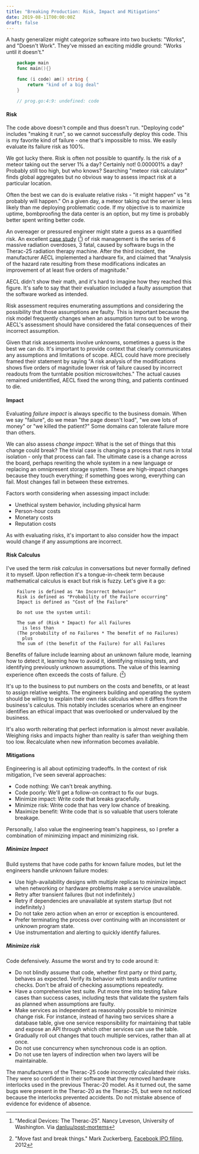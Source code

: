 ```yaml
---
title: "Breaking Production: Risk, Impact and Mitigations"
date: 2019-08-11T00:00:00Z
draft: false
---
```



A hasty generalizer might categorize software into two buckets: "Works", and "Doesn't Work". They've missed an exciting middle ground:
"Works until it doesn't."

```go
    package main
    func main(){}

    func (i code) am() string {
        return "kind of a big deal"
    }

    // prog.go:4:9: undefined: code
```

#### Risk

The code above doesn't compile and thus doesn't run. "Deploying code" includes "making it run", so we cannot successfully deploy this code.
This is my favorite kind of failure - one that's impossible to miss. We easily evaluate its failure risk as 100%.

We got lucky there. Risk is often not possible to quantify. Is the risk of a meteor taking out the server 1% a day? Certainly not! 0.000001%
a day? Probably still too high, but who knows? Searching "meteor risk calculator" finds global aggregates but no obvious way to assess
impact risk at a particular location.

Often the best we can do is evaluate relative risks - "it might happen" vs "it probably will happen." On a given day, a meteor taking out the
server is less likely than me deploying problematic code. If my objective is to maximize uptime, bombproofing the data center is an option,
but my time is probably better spent writing better code.

An overeager or pressured engineer might state a guess as a quantified risk. An excellent [case study](/misc/therac-25.pdf) ([^1]) of risk
management is the series of 6 massive radiation overdoses, 3 fatal, caused by software bugs in the Therac-25 radiation therapy machine.
After the third incident, the manufacturer AECL implemented a hardware fix, and claimed that "Analysis of the hazard rate resulting from
these modifications indicates an improvement of at least five orders of magnitude."

AECL didn't show their math, and it's hard to imagine how they reached this figure. It's safe to say that their evaluation included a faulty
assumption that the software worked as intended.

Risk assessment requires enumerating assumptions and considering the possibility that those assumptions are faulty. This is important
because the risk model frequently changes when an assumption turns out to be wrong. AECL's assessment should have considered the fatal
consequences of their incorrect assumption.

Given that risk assessments involve unknowns, sometimes a guess is the best we can do. It's important to provide context that clearly
communicates any assumptions and limitations of scope. AECL could have more precisely framed their statement by saying "A risk analysis of
the modifications shows five orders of magnitude lower risk of failure caused by incorrect readouts from the turntable position
microswitches." The actual causes remained unidentified, AECL fixed the wrong thing, and patients continued to die.

#### Impact

Evaluating _failure impact_ is always specific to the business domain. When we say "failure", do we mean "the page doesn't load", "we owe
lots of money" or "we killed the patient?" Some domains can tolerate failure more than others.

We can also assess _change impact_: What is the set of things that this change could break? The trivial case is changing a process that runs
in total isolation - only that process can fail. The ultimate case is a change across the board, perhaps rewriting the whole system in a new
language or replacing an omnipresent storage system. These are high-impact changes because they touch everything; if something goes wrong,
everything can fail. Most changes fall in between these extremes.

Factors worth considering when assessing impact include:

* Unethical system behavior, including physical harm
* Person-hour costs
* Monetary costs
* Reputation costs

As with evaluating risks, it's important to also consider how the impact would change if any assumptions are incorrect.

#### Risk Calculus

I've used the term _risk calculus_ in conversations but never formally defined it to myself. Upon reflection it's a tongue-in-cheek term because
mathematical calculus is exact but risk is fuzzy. Let's give it a go:

```
    Failure is defined as "An Incorrect Behavior"
    Risk is defined as "Probability of the Failure occurring"
    Impact is defined as "Cost of the Failure"

    Do not use the system until:

    The sum of (Risk * Impact) for all Failures
      is less than
    (The probability of no Failures * The benefit of no Failures)
      plus
    The sum of (the benefit of the Failure) for all Failures
```

Benefits of failure include learning about an unknown failure mode, learning how to detect it, learning how to avoid it, identifying missing
tests, and identifying previously unknown assumptions. The value of this learning experience often exceeds the costs of failure. ([^2])

It's up to the business to put numbers on the costs and benefits, or at least to assign relative weights. The engineers building and
operating the system should be willing to explain their own risk calculus when it differs from the business's calculus. This notably
includes scenarios where an engineer identifies an ethical impact that was overlooked or undervalued by the business.

It's also worth reiterating that perfect information is almost never available. Weighing risks and impacts higher than reality is safer than
weighing them too low. Recalculate when new information becomes available.

#### Mitigations

Engineering is all about optimizing tradeoffs. In the context of risk mitigation, I've seen several approaches:

* Code nothing: We can't break anything.
* Code poorly: We'll get a follow-on contract to fix our bugs.
* Minimize impact: Write code that breaks gracefully.
* Minimize risk: Write code that has very low chance of breaking.
* Maximize benefit: Write code that is so valuable that users tolerate breakage.

Personally, I also value the engineering team's happiness, so I prefer a combination of minimizing impact and minimizing risk.

##### Minimize Impact

Build systems that have code paths for known failure modes, but let the engineers handle unknown failure modes:

* Use high-availability designs with multiple replicas to minimize impact when networking or hardware problems make a service unavailable.
* Retry after transient failures (but not indefinitely.)
* Retry if dependencies are unavailable at system startup (but not indefinitely.)
* Do not take zero action when an error or exception is encountered.
* Prefer terminating the process over continuing with an inconsistent or unknown program state.
* Use instrumentation and alerting to quickly identify failures.

##### Minimize risk

Code defensively. Assume the worst and try to code around it:

* Do not blindly assume that code, whether first party or third party, behaves as expected. Verify its behavior with tests and/or runtime
  checks. Don't be afraid of checking assumptions repeatedly.
* Have a comprehensive test suite. Put more time into testing failure cases than success cases, including tests that validate the system
  fails as planned when assumptions are faulty.
* Make services as independent as reasonably possible to minimize change risk. For instance, instead of having two services share a database
  table, give one service responsibility for maintaining that table and expose an API through which other services can use the table.
* Gradually roll out changes that touch multiple services, rather than all at once.
* Do not use concurrency when synchronous code is an option.
* Do not use ten layers of indirection when two layers will be maintainable.

The manufacturers of the Therac-25 code incorrectly calculated their risks. They were so confident in their software that they removed
hardware interlocks used in the previous Therac-20 model. As it turned out, the same bugs were present in the Therac-20 as the Therac-25,
but were not noticed because the interlocks prevented accidents. Do not mistake absence of evidence for evidence of absence.

[^1]: "Medical Devices: The Therac-25". Nancy Leveson, University of Washington. Via [danluu/post-mortems](https://github.com/danluu/post-mortems)
[^2]: "Move fast and break things." Mark Zuckerberg, [Facebook IPO filing](https://www.sec.gov/Archives/edgar/data/1326801/000119312512034517/d287954ds1.htm#toc287954_10), 2012
